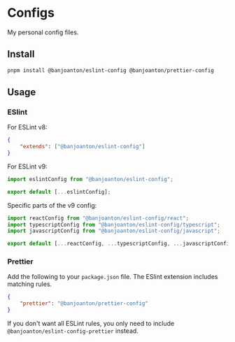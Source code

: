 # Configs

My personal config files.

## Install

```bash
pnpm install @banjoanton/eslint-config @banjoanton/prettier-config
```

## Usage

### ESlint

For ESLint v8:

```json
{
    "extends": ["@banjoanton/eslint-config"]
}
```

For ESLint v9:

```js
import eslintConfig from "@banjoanton/eslint-config";

export default [...eslintConfig];
```

Specific parts of the v9 config:

```js
import reactConfig from "@banjoanton/eslint-config/react";
import typescriptConfig from "@banjoanton/eslint-config/typescript";
import javascriptConfig from "@banjoanton/eslint-config/javascript";

export default [...reactConfig, ...typescriptConfig, ...javascriptConfig];
```

### Prettier

Add the following to your `package.json` file. The ESlint extension includes matching rules.

```json
{
    "prettier": "@banjoanton/prettier-config"
}
```

If you don't want all ESLint rules, you only need to include `@banjoanton/eslint-config-prettier` instead.
